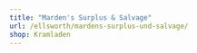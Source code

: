 ```yaml
---
title: "Marden's Surplus & Salvage"
url: /ellsworth/mardens-surplus-und-salvage/
shop: Kramladen
---
```

